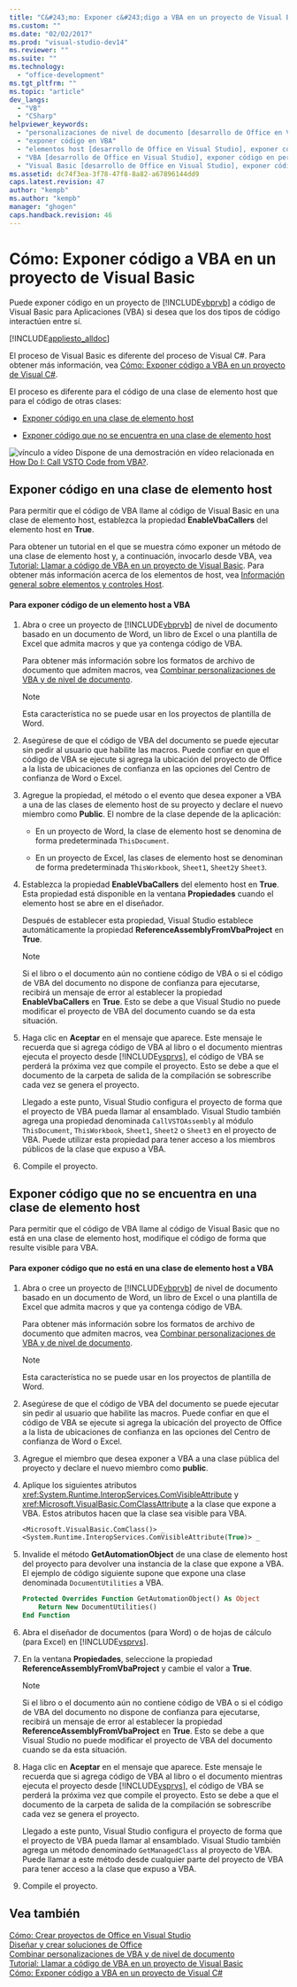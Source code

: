 ```yaml
---
title: "C&#243;mo: Exponer c&#243;digo a VBA en un proyecto de Visual Basic"
ms.custom: ""
ms.date: "02/02/2017"
ms.prod: "visual-studio-dev14"
ms.reviewer: ""
ms.suite: ""
ms.technology: 
  - "office-development"
ms.tgt_pltfrm: ""
ms.topic: "article"
dev_langs: 
  - "VB"
  - "CSharp"
helpviewer_keywords: 
  - "personalizaciones de nivel de documento [desarrollo de Office en Visual Studio], exponer código"
  - "exponer código en VBA"
  - "elementos host [desarrollo de Office en Visual Studio], exponer código en VBA"
  - "VBA [desarrollo de Office en Visual Studio], exponer código en personalizaciones en el nivel del documento"
  - "Visual Basic [desarrollo de Office en Visual Studio], exponer código en VBA"
ms.assetid: dc74f3ea-3f78-47f8-8a82-a67896144dd9
caps.latest.revision: 47
author: "kempb"
ms.author: "kempb"
manager: "ghogen"
caps.handback.revision: 46
---
```

# C&#243;mo: Exponer c&#243;digo a VBA en un proyecto de Visual Basic
  Puede exponer código en un proyecto de [!INCLUDE[vbprvb](../sharepoint/includes/vbprvb-md.md)] a código de Visual Basic para Aplicaciones \(VBA\) si desea que los dos tipos de código interactúen entre sí.  
  
 [!INCLUDE[appliesto_alldoc](../vsto/includes/appliesto-alldoc-md.md)]  
  
 El proceso de Visual Basic es diferente del proceso de Visual C\#.  Para obtener más información, vea [Cómo: Exponer código a VBA en un proyecto de Visual C&#35;](../vsto/how-to-expose-code-to-vba-in-a-visual-csharp-project.md).  
  
 El proceso es diferente para el código de una clase de elemento host que para el código de otras clases:  
  
-   [Exponer código en una clase de elemento host](#HostItemCode)  
  
-   [Exponer código que no se encuentra en una clase de elemento host](#NonHostItem)  
  
 ![vínculo a vídeo](~/data-tools/media/playvideo.gif "vínculo a vídeo") Dispone de una demostración en vídeo relacionada en [How Do I: Call VSTO Code from VBA?](http://go.microsoft.com/fwlink/?LinkId=136757).  
  
##  <a name="HostItemCode"></a> Exponer código en una clase de elemento host  
 Para permitir que el código de VBA llame al código de Visual Basic en una clase de elemento host, establezca la propiedad **EnableVbaCallers** del elemento host en **True**.  
  
 Para obtener un tutorial en el que se muestra cómo exponer un método de una clase de elemento host y, a continuación, invocarlo desde VBA, vea [Tutorial: Llamar a código de VBA en un proyecto de Visual Basic](../vsto/walkthrough-calling-code-from-vba-in-a-visual-basic-project.md).  Para obtener más información acerca de los elementos de host, vea [Información general sobre elementos y controles Host](../vsto/host-items-and-host-controls-overview.md).  
  
#### Para exponer código de un elemento host a VBA  
  
1.  Abra o cree un proyecto de [!INCLUDE[vbprvb](../sharepoint/includes/vbprvb-md.md)] de nivel de documento basado en un documento de Word, un libro de Excel o una plantilla de Excel que admita macros y que ya contenga código de VBA.  
  
     Para obtener más información sobre los formatos de archivo de documento que admiten macros, vea [Combinar personalizaciones de VBA y de nivel de documento](../vsto/combining-vba-and-document-level-customizations.md).  
  
    > [!NOTE]  
    >  Esta característica no se puede usar en los proyectos de plantilla de Word.  
  
2.  Asegúrese de que el código de VBA del documento se puede ejecutar sin pedir al usuario que habilite las macros.  Puede confiar en que el código de VBA se ejecute si agrega la ubicación del proyecto de Office a la lista de ubicaciones de confianza en las opciones del Centro de confianza de Word o Excel.  
  
3.  Agregue la propiedad, el método o el evento que desea exponer a VBA a una de las clases de elemento host de su proyecto y declare el nuevo miembro como **Public**.  El nombre de la clase depende de la aplicación:  
  
    -   En un proyecto de Word, la clase de elemento host se denomina de forma predeterminada `ThisDocument`.  
  
    -   En un proyecto de Excel, las clases de elemento host se denominan de forma predeterminada `ThisWorkbook`, `Sheet1`, `Sheet2`y `Sheet3`.  
  
4.  Establezca la propiedad **EnableVbaCallers** del elemento host en **True**.  Esta propiedad está disponible en la ventana **Propiedades** cuando el elemento host se abre en el diseñador.  
  
     Después de establecer esta propiedad, Visual Studio establece automáticamente la propiedad **ReferenceAssemblyFromVbaProject** en **True**.  
  
    > [!NOTE]  
    >  Si el libro o el documento aún no contiene código de VBA o si el código de VBA del documento no dispone de confianza para ejecutarse, recibirá un mensaje de error al establecer la propiedad **EnableVbaCallers** en **True**.  Esto se debe a que Visual Studio no puede modificar el proyecto de VBA del documento cuando se da esta situación.  
  
5.  Haga clic en **Aceptar** en el mensaje que aparece.  Este mensaje le recuerda que si agrega código de VBA al libro o el documento mientras ejecuta el proyecto desde [!INCLUDE[vsprvs](../sharepoint/includes/vsprvs-md.md)], el código de VBA se perderá la próxima vez que compile el proyecto.  Esto se debe a que el documento de la carpeta de salida de la compilación se sobrescribe cada vez se genera el proyecto.  
  
     Llegado a este punto, Visual Studio configura el proyecto de forma que el proyecto de VBA pueda llamar al ensamblado.  Visual Studio también agrega una propiedad denominada `CallVSTOAssembly` al módulo `ThisDocument`, `ThisWorkbook`, `Sheet1`, `Sheet2` o `Sheet3` en el proyecto de VBA.  Puede utilizar esta propiedad para tener acceso a los miembros públicos de la clase que expuso a VBA.  
  
6.  Compile el proyecto.  
  
##  <a name="NonHostItem"></a> Exponer código que no se encuentra en una clase de elemento host  
 Para permitir que el código de VBA llame al código de Visual Basic que no está en una clase de elemento host, modifique el código de forma que resulte visible para VBA.  
  
#### Para exponer código que no está en una clase de elemento host a VBA  
  
1.  Abra o cree un proyecto de [!INCLUDE[vbprvb](../sharepoint/includes/vbprvb-md.md)] de nivel de documento basado en un documento de Word, un libro de Excel o una plantilla de Excel que admita macros y que ya contenga código de VBA.  
  
     Para obtener más información sobre los formatos de archivo de documento que admiten macros, vea [Combinar personalizaciones de VBA y de nivel de documento](../vsto/combining-vba-and-document-level-customizations.md).  
  
    > [!NOTE]  
    >  Esta característica no se puede usar en los proyectos de plantilla de Word.  
  
2.  Asegúrese de que el código de VBA del documento se puede ejecutar sin pedir al usuario que habilite las macros.  Puede confiar en que el código de VBA se ejecute si agrega la ubicación del proyecto de Office a la lista de ubicaciones de confianza en las opciones del Centro de confianza de Word o Excel.  
  
3.  Agregue el miembro que desea exponer a VBA a una clase pública del proyecto y declare el nuevo miembro como **public**.  
  
4.  Aplique los siguientes atributos <xref:System.Runtime.InteropServices.ComVisibleAttribute> y <xref:Microsoft.VisualBasic.ComClassAttribute> a la clase que expone a VBA.  Estos atributos hacen que la clase sea visible para VBA.  
  
    ```vb  
    <Microsoft.VisualBasic.ComClass()> _  
    <System.Runtime.InteropServices.ComVisibleAttribute(True)> _  
    ```  
  
5.  Invalide el método **GetAutomationObject** de una clase de elemento host del proyecto para devolver una instancia de la clase que expone a VBA.  El ejemplo de código siguiente supone que expone una clase denominada `DocumentUtilities` a VBA.  
  
    ```vb  
    Protected Overrides Function GetAutomationObject() As Object  
        Return New DocumentUtilities()  
    End Function  
    ```  
  
6.  Abra el diseñador de documentos \(para Word\) o de hojas de cálculo \(para Excel\) en [!INCLUDE[vsprvs](../sharepoint/includes/vsprvs-md.md)].  
  
7.  En la ventana **Propiedades**, seleccione la propiedad **ReferenceAssemblyFromVbaProject** y cambie el valor a **True**.  
  
    > [!NOTE]  
    >  Si el libro o el documento aún no contiene código de VBA o si el código de VBA del documento no dispone de confianza para ejecutarse, recibirá un mensaje de error al establecer la propiedad **ReferenceAssemblyFromVbaProject** en **True**.  Esto se debe a que Visual Studio no puede modificar el proyecto de VBA del documento cuando se da esta situación.  
  
8.  Haga clic en **Aceptar** en el mensaje que aparece.  Este mensaje le recuerda que si agrega código de VBA al libro o el documento mientras ejecuta el proyecto desde [!INCLUDE[vsprvs](../sharepoint/includes/vsprvs-md.md)], el código de VBA se perderá la próxima vez que compile el proyecto.  Esto se debe a que el documento de la carpeta de salida de la compilación se sobrescribe cada vez se genera el proyecto.  
  
     Llegado a este punto, Visual Studio configura el proyecto de forma que el proyecto de VBA pueda llamar al ensamblado.  Visual Studio también agrega un método denominado `GetManagedClass` al proyecto de VBA.  Puede llamar a este método desde cualquier parte del proyecto de VBA para tener acceso a la clase que expuso a VBA.  
  
9. Compile el proyecto.  
  
## Vea también  
 [Cómo: Crear proyectos de Office en Visual Studio](../vsto/how-to-create-office-projects-in-visual-studio.md)   
 [Diseñar y crear soluciones de Office](../vsto/designing-and-creating-office-solutions.md)   
 [Combinar personalizaciones de VBA y de nivel de documento](../vsto/combining-vba-and-document-level-customizations.md)   
 [Tutorial: Llamar a código de VBA en un proyecto de Visual Basic](../vsto/walkthrough-calling-code-from-vba-in-a-visual-basic-project.md)   
 [Cómo: Exponer código a VBA en un proyecto de Visual C&#35;](../vsto/how-to-expose-code-to-vba-in-a-visual-csharp-project.md)  
  
  